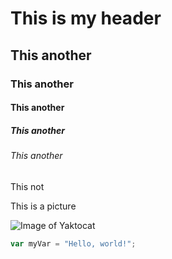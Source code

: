 # This is my header

## This another

### This another

#### This another

##### This another

###### This another

This not

This is a picture

![Image of Yaktocat](https://octodex.github.com/images/yaktocat.png)

``` javascript
var myVar = "Hello, world!";
```
